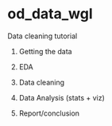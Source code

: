 # od_data_wgl
Data cleaning tutorial

1. Getting the data

2. EDA

3. Data cleaning

4. Data Analysis (stats + viz)

5. Report/conclusion


